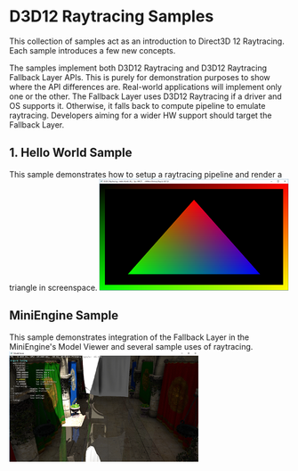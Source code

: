 # D3D12 Raytracing Samples
This collection of samples act as an introduction to Direct3D 12 Raytracing. Each sample introduces a few new concepts. 

The samples implement both D3D12 Raytracing and D3D12 Raytracing Fallback Layer APIs. This is purely for demonstration purposes to show where the API differences are. Real-world applications will implement only one or the other. The Fallback Layer uses D3D12 Raytracing if a driver and OS supports it. Otherwise, it falls back to compute pipeline to emulate raytracing. Developers aiming for a wider HW support should target the Fallback Layer.

## 1. Hello World Sample
This sample demonstrates how to setup a raytracing pipeline and render a triangle in screenspace.
![D3D12 Raytracing Hello World GUI](src\D3D12RaytracingHelloWorld\Screenshot_small.png)

## MiniEngine Sample
This sample demonstrates integration of the Fallback Layer in the MiniEngine's Model Viewer and several sample uses of raytracing.
![D3D12 Raytracing Mini Engine](src\D3D12RaytracingMiniEngineSample\screenshot_small.png)

